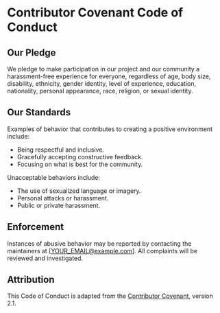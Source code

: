 # Contributor Covenant Code of Conduct

## Our Pledge
We pledge to make participation in our project and our community a harassment-free experience for everyone, regardless of age, body size, disability, ethnicity, gender identity, level of experience, education, nationality, personal appearance, race, religion, or sexual identity.

## Our Standards
Examples of behavior that contributes to creating a positive environment include:
- Being respectful and inclusive.
- Gracefully accepting constructive feedback.
- Focusing on what is best for the community.

Unacceptable behaviors include:
- The use of sexualized language or imagery.
- Personal attacks or harassment.
- Public or private harassment.

## Enforcement
Instances of abusive behavior may be reported by contacting the maintainers at [YOUR_EMAIL@example.com]. All complaints will be reviewed and investigated.

## Attribution
This Code of Conduct is adapted from the [Contributor Covenant](https://www.contributor-covenant.org), version 2.1.
